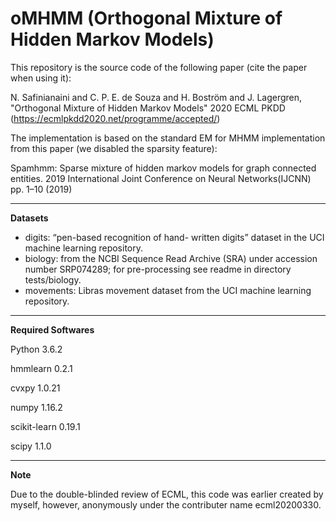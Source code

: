 # oMHMM (Orthogonal Mixture of Hidden Markov Models) #

This repository is the source code of the following paper (cite the paper when using it):

N. Safinianaini and C. P. E. de Souza and H. Boström and J. Lagergren, 
"Orthogonal Mixture of Hidden Markov Models" 2020 ECML PKDD 
(https://ecmlpkdd2020.net/programme/accepted/)

The implementation is based on the standard EM for MHMM implementation from this paper (we disabled the sparsity feature):

Spamhmm: Sparse mixture of hidden markov models for graph connected entities.
2019 International Joint Conference on Neural Networks(IJCNN)
pp. 1–10 (2019)

------------------------------------------------------------------------------------------------------------------------------

**Datasets**
- digits: “pen-based recognition of hand- written digits” dataset in the UCI machine learning repository.
- biology: from the NCBI Sequence Read Archive (SRA) under accession number SRP074289; for pre-processing see readme in directory tests/biology. 
- movements: Libras movement dataset from the UCI machine learning repository. 

------------------------------------------------------------------------------------------------------------------------------

**Required Softwares** 

Python 3.6.2

hmmlearn 0.2.1

cvxpy 1.0.21

numpy 1.16.2

scikit-learn 0.19.1

scipy 1.1.0

------------------------------------------------------------------------------------------------------------------------------

**Note** 

Due to the double-blinded review of ECML, this code was earlier created by myself, however, anonymously under the contributer name ecml20200330.
